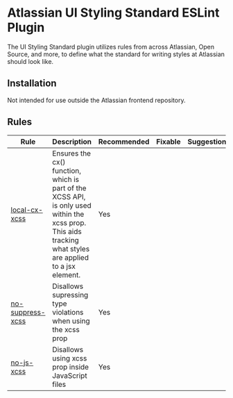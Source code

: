 # Atlassian UI Styling Standard ESLint Plugin

The UI Styling Standard plugin utilizes rules from across Atlassian, Open Source, and more, to define what the standard for writing styles at Atlassian should look like.

## Installation

Not intended for use outside the Atlassian frontend repository.

## Rules

| Rule                                                                                                                                    | Description                                                                                                                                               | Recommended | Fixable | Suggestions |
| --------------------------------------------------------------------------------------------------------------------------------------- | --------------------------------------------------------------------------------------------------------------------------------------------------------- | ----------- | ------- | ----------- |
| <a href="../eslint-plugin/src/rules/local-cx-xcss/README.md">local-cx-xcss</a>                                                          | Ensures the cx() function, which is part of the XCSS API, is only used within the xcss prop. This aids tracking what styles are applied to a jsx element. | Yes         |         |             |
| <a href="https://github.com/atlassian-labs/compiled/tree/master/packages/eslint-plugin/src/rules/no-suppress-xcss">no-suppress-xcss</a> | Disallows supressing type violations when using the xcss prop                                                                                             | Yes         |         |             |
| <a href="https://github.com/atlassian-labs/compiled/tree/master/packages/eslint-plugin/src/rules/no-js-xcss">no-js-xcss</a>             | Disallows using xcss prop inside JavaScript files                                                                                                         | Yes         |         |             |
